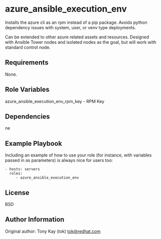 azure_ansible_execution_env
=========

Installs the azure cli as an rpm instead of a pip package.
Avoids python dependency issues with system, user, or venv type deployments.

Can be extended to other azure related assets and resources.
Designed with Ansible Tower nodes and isolated nodes as the goal, but will work with standard control node.

Requirements
------------

None.

Role Variables
--------------


azure_ansible_execution_env_rpm_key - RPM Key

Dependencies
------------


ne

Example Playbook
----------------

Including an example of how to use your role (for instance, with variables passed in as parameters) is always nice for users too:

    - hosts: servers
      roles:
         - azure_ansible_execution_env

License
-------

BSD

Author Information
------------------

Original author: Tony Kay (tok) tok@redhat.com
